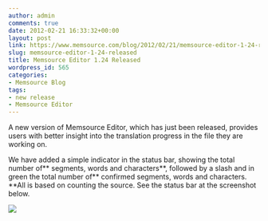 ```yaml
---
author: admin
comments: true
date: 2012-02-21 16:33:32+00:00
layout: post
link: https://www.memsource.com/blog/2012/02/21/memsource-editor-1-24-released/
slug: memsource-editor-1-24-released
title: Memsource Editor 1.24 Released
wordpress_id: 565
categories:
- Memsource Blog
tags:
- new release
- Memsource Editor
---
```


A new version of Memsource Editor, which has just been released, provides users with better insight into the translation progress in the file they are working on.

We have added a simple indicator in the status bar, showing the total number of** segments, words and characters**, followed by a slash and in green the total number of** confirmed segments, words and characters. **All is based on counting the source. See the status bar at the screenshot below.<!-- more -->

[![](/wp-content/uploads/2012/02/counting.png)](/wp-content/uploads/2012/02/counting.png)
